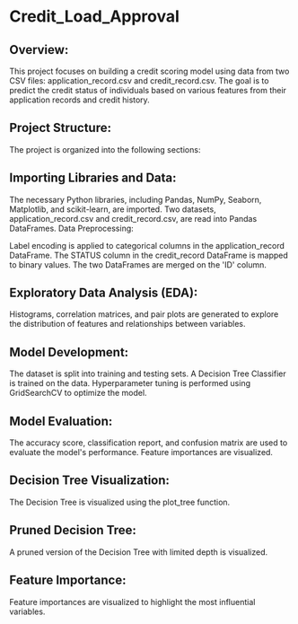 # Credit_Load_Approval

## Overview:

This project focuses on building a credit scoring model using data from two CSV files: application_record.csv and credit_record.csv. The goal is to predict the credit status of individuals based on various features from their application records and credit history.

## Project Structure:

The project is organized into the following sections:

## Importing Libraries and Data:

The necessary Python libraries, including Pandas, NumPy, Seaborn, Matplotlib, and scikit-learn, are imported.
Two datasets, application_record.csv and credit_record.csv, are read into Pandas DataFrames.
Data Preprocessing:

Label encoding is applied to categorical columns in the application_record DataFrame.
The STATUS column in the credit_record DataFrame is mapped to binary values.
The two DataFrames are merged on the 'ID' column.

## Exploratory Data Analysis (EDA):

Histograms, correlation matrices, and pair plots are generated to explore the distribution of features and relationships between variables.

## Model Development:

The dataset is split into training and testing sets.
A Decision Tree Classifier is trained on the data.
Hyperparameter tuning is performed using GridSearchCV to optimize the model.

## Model Evaluation:

The accuracy score, classification report, and confusion matrix are used to evaluate the model's performance.
Feature importances are visualized.

## Decision Tree Visualization:

The Decision Tree is visualized using the plot_tree function.

## Pruned Decision Tree:

A pruned version of the Decision Tree with limited depth is visualized.

## Feature Importance:

Feature importances are visualized to highlight the most influential variables.
